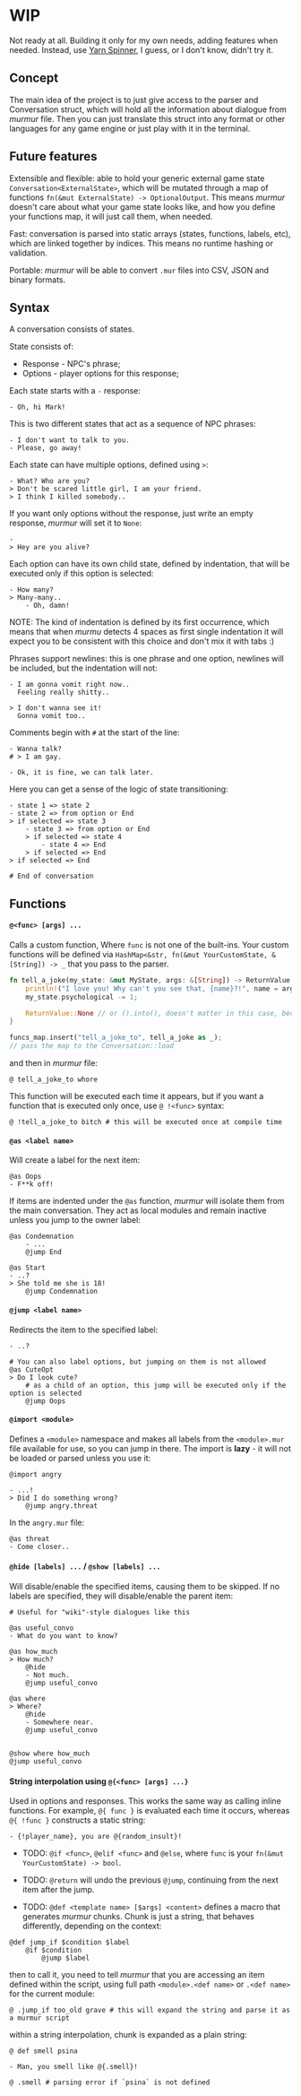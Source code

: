 # WIP
Not ready at all. Building it only for my own needs, adding features when needed. Instead, use [Yarn Spinner](https://www.yarnspinner.dev/), I guess, or I don't know, didn't try it.

## Concept
The main idea of the project is to just give access to the parser and Conversation struct, which will hold all the information about dialogue from *murmur* file.
Then you can just translate this struct into any format or other languages for any game engine or just play with it in the terminal.

## Future features
Extensible and flexible: able to hold your generic external game state `Conversation<ExternalState>`, which will be mutated through a map of functions `fn(&mut ExternalState) -> OptionalOutput`.
This means *murmur* doesn't care about what your game state looks like, and how you define your functions map, it will just call them, when needed.

Fast: conversation is parsed into static arrays (states, functions, labels, etc), which are linked together by indices. This means no runtime hashing or validation.

Portable: *murmur* will be able to convert `.mur` files into CSV, JSON and binary formats.

## Syntax
A conversation consists of states.

State consists of:
- Response - NPC's phrase;
- Options - player options for this response;

Each state starts with a `-` response:
```
- Oh, hi Mark!
```

This is two different states that act as a sequence of NPC phrases:
```
- I don't want to talk to you.
- Please, go away!
```

Each state can have multiple options, defined using `>`:
```
- What? Who are you?
> Don't be scared little girl, I am your friend.
> I think I killed somebody..
```

If you want only options without the response, just write an empty response, *murmur* will set it to `None`:
```
-
> Hey are you alive?
```

Each option can have its own child state, defined by indentation, that will be executed only if this option is selected:
```
- How many?
> Many-many..
    - Oh, damn!
```

NOTE: The kind of indentation is defined by its first occurrence, which means that when *murmu* detects 4 spaces as first single indentation it will expect you to be consistent with this choice and don't mix it with tabs :)

Phrases support newlines: this is one phrase and one option, newlines will be included, but the indentation will not:
```
- I am gonna vomit right now..
  Feeling really shitty..

> I don't wanna see it!
  Gonna vomit too..
```

Comments begin with `#` at the start of the line:
```
- Wanna talk?   
# > I am gay.

- Ok, it is fine, we can talk later.
```

Here you can get a sense of the logic of state transitioning:
```
- state 1 => state 2
- state 2 => from option or End
> if selected => state 3
    - state 3 => from option or End
    > if selected => state 4
        - state 4 => End
    > if selected => End
> if selected => End

# End of conversation
```

## Functions
#### `@<func> [args] ...`
Calls a custom function, Where `func` is not one of the built-ins. Your custom functions will be defined via `HashMap<&str, fn(&mut YourCustomState, &[String]) -> _` that you pass to the parser.
```rust
fn tell_a_joke(my_state: &mut MyState, args: &[String]) -> ReturnValue {
    println!("I love you! Why can't you see that, {name}?!", name = args[0]);
    my_state.psychological -= 1;

    ReturnValue::None // or ().into(), doesn't matter in this case, because value will be dropped anyway
}

funcs_map.insert("tell_a_joke_to", tell_a_joke as _);
// pass the map to the Conversation::load
```
and then in *murmur* file:
```
@ tell_a_joke_to whore
```
This function will be executed each time it appears, but if you want a function that is executed only once, use `@ !<func>` syntax:
```
@ !tell_a_joke_to bitch # this will be executed once at compile time
```

#### `@as <label name>`
Will create a label for the next item:
```
@as Oops
- F**k off!
```

If items are indented under the `@as` function, *murmur* will isolate them from the main conversation. They act as local modules and remain inactive unless you jump to the owner label:
```
@as Condemnation
    - ...
    @jump End

@as Start
- ..?
> She told me she is 18!
    @jump Condemnation
```

#### `@jump <label name>`
Redirects the item to the specified label:
```
- ..?

# You can also label options, but jumping on them is not allowed
@as CuteOpt 
> Do I look cute?
    # as a child of an option, this jump will be executed only if the option is selected
    @jump Oops
```

#### `@import <module>`
Defines a `<module>` namespace and makes all labels from the `<module>.mur` file available for use, so you can jump in there. The import is **lazy** - it will not be loaded or parsed unless you use it:
```
@import angry

- ...!
> Did I do something wrong?
    @jump angry.threat
```

In the `angry.mur` file:
```
@as threat
- Come closer..
```

#### `@hide [labels] ...` / `@show [labels] ...`
Will disable/enable the specified items, causing them to be skipped. If no labels are specified, they will disable/enable the parent item:
```
# Useful for "wiki"-style dialogues like this

@as useful_convo
- What do you want to know?

@as how_much
> How much?
    @hide
    - Not much.
    @jump useful_convo

@as where
> Where?
    @hide
    - Somewhere near.
    @jump useful_convo


@show where how_much
@jump useful_convo
```
#### String interpolation using `@{<func> [args] ...}`
Used in options and responses. This works the same way as calling inline functions. For example, `@{ func }` is evaluated each time it occurs, whereas `@{ !func }` constructs a static string:
```
- {!player_name}, you are @{random_insult}!
```

- TODO: `@if <func>`, `@elif <func>` and `@else`, where `func` is your `fn(&mut YourCustomState) -> bool`.

- TODO: `@return` will undo the previous `@jump`, continuing from the next item after the jump.

- TODO: `@def <template name> [$args] <content>` defines a macro that generates *murmur* chunks. Chunk is just a string, that behaves differently, depending on the context:
```
@def jump_if $condition $label
    @if $condition
        @jump $label

```
then to call it, you need to tell *murmur* that you are accessing an item defined within the script, using full path `<module>.<def name>` or `.<def name>` for the current module:
```
@ .jump_if too_old grave # this will expand the string and parse it as a murmur script
```
within a string interpolation, chunk is expanded as a plain string:
```
@ def smell psina

- Man, you smell like @{.smell}!

@ .smell # parsing error if `psina` is not defined
```


